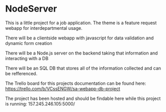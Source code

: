 # NodeServer

This is a little project for a job application. The theme is a feature request webapp for interdepartmental usage.

There will be a clientside webapp with javascript for data validation and dynamic form creation

There will be a Node.js server on the backend taking that information and interacting with a DB

There will be an SQL DB that stores all of the information collected and can be refferenced.

The Trello board for this projects documentation can be found here:
https://trello.com/b/VCssENGW/sa-webapp-db-project

The project has been hosted and should be findable here while this project is running:
157.245.246.105:5000/
